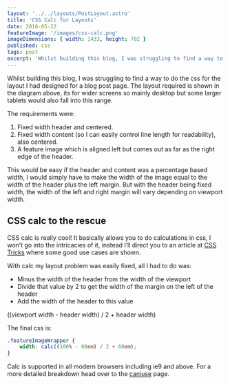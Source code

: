```yaml
---
layout: '../../layouts/PostLayout.astro'
title: 'CSS Calc for Layouts'
date: 2016-05-22
featureImage: '/images/css-calc.png'
imageDimensions: { width: 1433, height: 702 }
published: css
tags: post
excerpt: 'Whilst building this blog, I was struggling to find a way to do the css for the layout I had designed for a blog post page. The layout required is shown in the diagram above, its for wider screens so mainly desktop but some larger tablets would also fall into this range.'
---
```


Whilst building this blog, I was struggling to find a way to do the css for the layout I had designed for a blog post page. The layout required is shown in the diagram above, its for wider screens so mainly desktop but some larger tablets would also fall into this range.

The requirements were:

1. Fixed width header and centered.
2. Fixed width content (so I can easily control line length for readability), also centered.
3. A feature image which is aligned left but comes out as far as the right edge of the header.

This would be easy if the header and content was a percentage based width, I would simply have to make the width of the image equal to the width of the header plus the left margin. But with the header being fixed width, the width of the left and right margin will vary depending on viewport width.

## CSS calc to the rescue

CSS calc is really cool! It basically allows you to do calculations in css, I won’t go into the intricacies of it, instead I’ll direct you to an article at [CSS Tricks](https://css-tricks.com/a-couple-of-use-cases-for-calc/ "A couple of use cases for calc") where some good use cases are shown.

With calc my layout problem was easily fixed, all I had to do was:

* Minus the width of the header from the width of the viewport
* Divide that value by 2 to get the width of the margin on the left of the header
* Add the width of the header to this value

((viewport width - header width) / 2 + header width)

The final css is:

```css
.featureImageWrapper {
	width: calc((100% - 60em) / 2 + 60em);
}
```

Calc is supported in all modern browsers including ie9 and above. For a more detailed breakdown head over to the [caniuse](http://caniuse.com/#feat=calc "CSS Calc support") page.